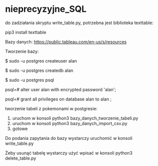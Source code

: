 # nieprecyzyjne_SQL

do zadziałania skryptu write_table.py, potrzebna jest biblioteka texttable:

pip3 install texttable

Bazy danych: https://public.tableau.com/en-us/s/resources

Tworzenie bazy:

$ sudo -u postgres createuser alan

$ sudo -u postgres createdb alan

$ sudo -u postgres psql

psql=# alter user alan with encrypted password 'alan';

psql=# grant all privileges on database alan to alan ;




tworzenie tabeli z pokemonami w postgresie:

1. uruchom w konsoli  python3 bazy_danych_tworzenie_tabeli.py
2. uruchom w konsoli  python3 bazy_danych_import_csv.py
3. gotowe

Do podania zapytania do bazy wystarczy uruchomić w konsoli write_table.py

Żeby usunąć tabelę wystarczy użyć wpisać w konsoli python3 delete_table.py 

